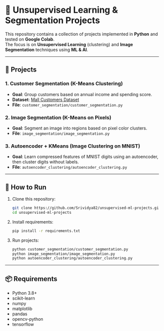 # 🧠 Unsupervised Learning & Segmentation Projects  

This repository contains a collection of projects implemented in **Python** and tested on **Google Colab**.  
The focus is on **Unsupervised Learning** (clustering) and **Image Segmentation** techniques using **ML & AI**.  

---

## 📂 Projects  

### 1. Customer Segmentation (K-Means Clustering)  
- **Goal**: Group customers based on annual income and spending score.  
- **Dataset**: [Mall Customers Dataset](https://www.kaggle.com/datasets/vjchoudhary7/customer-segmentation-tutorial)  
- **File**: `customer_segmentation/customer_segmentation.py`  

### 2. Image Segmentation (K-Means on Pixels)  
- **Goal**: Segment an image into regions based on pixel color clusters.  
- **File**: `image_segmentation/image_segmentation.py`  

### 3. Autoencoder + KMeans (Image Clustering on MNIST)  
- **Goal**: Learn compressed features of MNIST digits using an autoencoder, then cluster digits without labels.  
- **File**: `autoencoder_clustering/autoencoder_clustering.py`  

---

## 🚀 How to Run  

1. Clone this repository:  
   ```bash
   git clone https://github.com/Srividya82/unsupervised-ml-projects.git
   cd unsupervised-ml-projects
   ```

2. Install requirements:  
   ```bash
   pip install -r requirements.txt
   ```

3. Run projects:  
   ```bash
   python customer_segmentation/customer_segmentation.py
   python image_segmentation/image_segmentation.py
   python autoencoder_clustering/autoencoder_clustering.py
   ```

---

## 📦 Requirements  
- Python 3.8+  
- scikit-learn  
- numpy  
- matplotlib  
- pandas  
- opencv-python  
- tensorflow  
